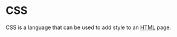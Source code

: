 # CSS





CSS is a language that can be used to add style to an [HTML](/wiki/HTML) page. 



